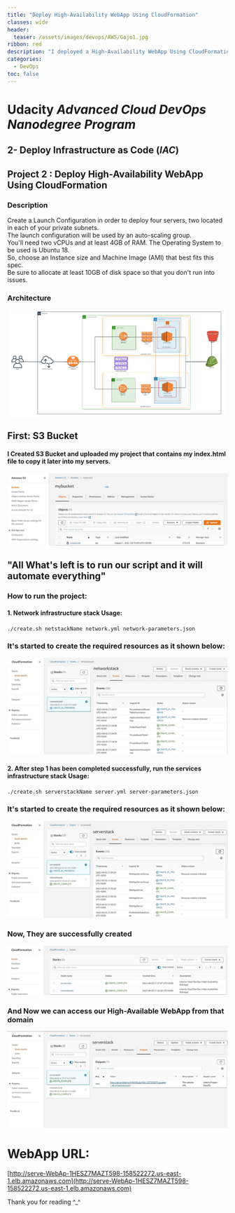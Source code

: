 ```yaml
---
title: "Deploy High-Availability WebApp Using CloudFormation"
classes: wide
header:
  teaser: /assets/images/devops/AWS/Gojo1.jpg
ribbon: red
description: "I deployed a High-Availability WebApp Using CloudFormation."
categories:
  - DevOps
toc: false
---
```


# Udacity *Advanced Cloud DevOps Nanodegree Program*
## 2- Deploy Infrastructure as Code (*IAC*)

## Project 2 : Deploy High-Availability WebApp Using CloudFormation

### Description
Create a Launch Configuration in order to deploy four servers, two located in each of your private subnets.  
The launch configuration will be used by an auto-scaling group.  
You'll need two vCPUs and at least 4GB of RAM. The Operating System to be used is Ubuntu 18.  
So, choose an Instance size and Machine Image (AMI) that best fits this spec.  
Be sure to allocate at least 10GB of disk space so that you don't run into issues.

### Architecture
![](/assets/images/devops/AWS/infrastructure-diagram-Lucidchart.png)

## First: S3 Bucket
#### I Created S3 Bucket and uploaded my project that contains my index.html file to copy it later into my servers.
 
 ![](/assets/images/devops/AWS/S3Bucket.jpg)


## "All What's left is to run our script and it will automate everything"

### How to run the project:

#### 1. Network infrastructure stack Usage:
```shell
./create.sh netstackName network.yml network-parameters.json
```
### It's started to create the required resources as it shown below:
![](/assets/images/devops/AWS/networkstack.jpg)


#### 2. After step 1 has been completed successfully, run the services infrastructure stack Usage:

```shell
./create.sh serverstackName server.yml server-parameters.json
 ```

### It's started to create the required resources as it shown below:

![](/assets/images/devops/AWS/serverstack.jpg)

### Now, They are successfully created

![](/assets/images/devops/AWS/creation.jpg)

### And Now we can access our High-Available WebApp from that domain

![](/assets/images/devops/AWS/DNS.jpg)

# WebApp URL:
[http://serve-WebAp-1HESZ7MAZT598-158522272.us-east-1.elb.amazonaws.com](http://serve-WebAp-1HESZ7MAZT598-158522272.us-east-1.elb.amazonaws.com)

Thank you for reading ^_^ 